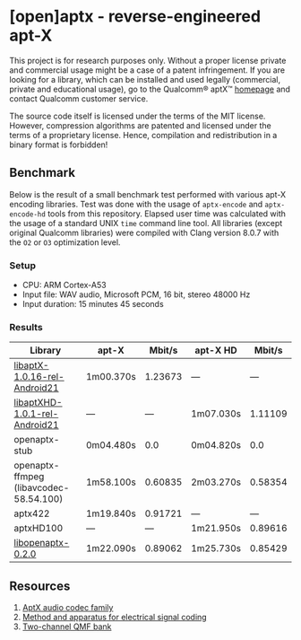# [open]aptx - reverse-engineered apt-X

This project is for research purposes only. Without a proper license private and commercial usage
might be a case of a patent infringement. If you are looking for a library, which can be installed
and used legally (commercial, private and educational usage), go to the Qualcomm® aptX™
[homepage](https://www.aptx.com/) and contact Qualcomm customer service.

The source code itself is licensed under the terms of the MIT license. However, compression
algorithms are patented and licensed under the terms of a proprietary license. Hence, compilation
and redistribution in a binary format is forbidden!

## Benchmark

Below is the result of a small benchmark test performed with various apt-X encoding libraries.
Test was done with the usage of `aptx-encode` and `aptx-encode-hd` tools from this repository.
Elapsed user time was calculated with the usage of a standard UNIX `time` command line tool. All
libraries (except original Qualcomm libraries) were compiled with Clang version 8.0.7 with the
`O2` or `O3` optimization level.

### Setup

- CPU: ARM Cortex-A53
- Input file: WAV audio, Microsoft PCM, 16 bit, stereo 48000 Hz
- Input duration: 15 minutes 45 seconds

### Results

| Library                                | apt-X     | Mbit/s  | apt-X HD  | Mbit/s  |
|----------------------------------------|-----------|---------|-----------|---------|
| [libaptX-1.0.16-rel-Android21][1]      | 1m00.370s | 1.23673 | &mdash;   | &mdash; |
| [libaptXHD-1.0.1-rel-Android21][1]     | &mdash;   | &mdash; | 1m07.030s | 1.11109 |
| openaptx-stub                          | 0m04.480s |     0.0 | 0m04.820s |     0.0 |
| openaptx-ffmpeg (libavcodec-58.54.100) | 1m58.100s | 0.60835 | 2m03.270s | 0.58354 |
| aptx422                                | 1m19.840s | 0.91721 | &mdash;   | &mdash; |
| aptxHD100                              | &mdash;   | &mdash; | 1m21.950s | 0.89616 |
| [libopenaptx-0.2.0][2]                 | 1m22.090s | 0.89062 | 1m25.730s | 0.85429 |

[1]: ./archive "Archive with Qualcomm apt-X encoding libraries"
[2]: https://github.com/pali/libopenaptx "The apt-X encoder/decoder based on FFmpeg code"

## Resources

1. [AptX audio codec family](https://en.wikipedia.org/wiki/AptX)
2. [Method and apparatus for electrical signal coding](https://www.google.com/patents/EP0398973B1?cl=en)
3. [Two-channel QMF bank](https://www.hindawi.com/journals/isrn/2013/815619/)
